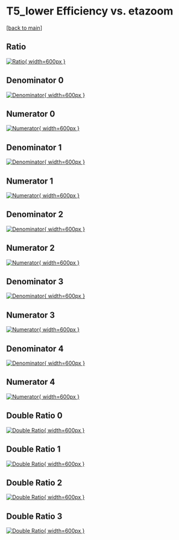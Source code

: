 # T5_lower Efficiency vs. etazoom

[[back to main](./)]



## Ratio

[![Ratio](../mtv/var/T5_lower_loweta_0_0_eff_etazoom.png){ width=600px }](../mtv/var/T5_lower_loweta_0_0_eff_etazoom.pdf)

## Denominator 0

[![Denominator](../mtv/den/T5_lower_loweta_0_0_eff_etazoom_den0.png){ width=600px }](../mtv/den/T5_lower_loweta_0_0_eff_etazoom_den0.pdf)

## Numerator 0

[![Numerator](../mtv/num/T5_lower_loweta_0_0_eff_etazoom_num0.png){ width=600px }](../mtv/num/T5_lower_loweta_0_0_eff_etazoom_num0.pdf)

## Denominator 1

[![Denominator](../mtv/den/T5_lower_loweta_0_0_eff_etazoom_den1.png){ width=600px }](../mtv/den/T5_lower_loweta_0_0_eff_etazoom_den1.pdf)

## Numerator 1

[![Numerator](../mtv/num/T5_lower_loweta_0_0_eff_etazoom_num1.png){ width=600px }](../mtv/num/T5_lower_loweta_0_0_eff_etazoom_num1.pdf)

## Denominator 2

[![Denominator](../mtv/den/T5_lower_loweta_0_0_eff_etazoom_den2.png){ width=600px }](../mtv/den/T5_lower_loweta_0_0_eff_etazoom_den2.pdf)

## Numerator 2

[![Numerator](../mtv/num/T5_lower_loweta_0_0_eff_etazoom_num2.png){ width=600px }](../mtv/num/T5_lower_loweta_0_0_eff_etazoom_num2.pdf)

## Denominator 3

[![Denominator](../mtv/den/T5_lower_loweta_0_0_eff_etazoom_den3.png){ width=600px }](../mtv/den/T5_lower_loweta_0_0_eff_etazoom_den3.pdf)

## Numerator 3

[![Numerator](../mtv/num/T5_lower_loweta_0_0_eff_etazoom_num3.png){ width=600px }](../mtv/num/T5_lower_loweta_0_0_eff_etazoom_num3.pdf)

## Denominator 4

[![Denominator](../mtv/den/T5_lower_loweta_0_0_eff_etazoom_den4.png){ width=600px }](../mtv/den/T5_lower_loweta_0_0_eff_etazoom_den4.pdf)

## Numerator 4

[![Numerator](../mtv/num/T5_lower_loweta_0_0_eff_etazoom_num4.png){ width=600px }](../mtv/num/T5_lower_loweta_0_0_eff_etazoom_num4.pdf)

## Double Ratio 0

[![Double Ratio](../mtv/ratio/T5_lower_loweta_0_0_eff_etazoom_ratio0.png){ width=600px }](../mtv/ratio/T5_lower_loweta_0_0_eff_etazoom_ratio0.pdf)

## Double Ratio 1

[![Double Ratio](../mtv/ratio/T5_lower_loweta_0_0_eff_etazoom_ratio1.png){ width=600px }](../mtv/ratio/T5_lower_loweta_0_0_eff_etazoom_ratio1.pdf)

## Double Ratio 2

[![Double Ratio](../mtv/ratio/T5_lower_loweta_0_0_eff_etazoom_ratio2.png){ width=600px }](../mtv/ratio/T5_lower_loweta_0_0_eff_etazoom_ratio2.pdf)

## Double Ratio 3

[![Double Ratio](../mtv/ratio/T5_lower_loweta_0_0_eff_etazoom_ratio3.png){ width=600px }](../mtv/ratio/T5_lower_loweta_0_0_eff_etazoom_ratio3.pdf)

